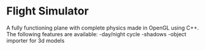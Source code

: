 # Flight Simulator
A fully functioning plane with complete physics made in OpenGL using C++. The following features are available:
-day/night cycle
-shadows 
-object importer for 3d models
